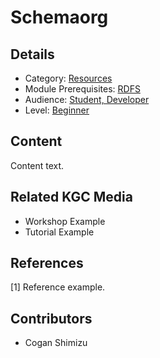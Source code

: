 # Schemaorg
## Details
* Category: [Resources](../categories/Resources.md)
* Module Prerequisites: [RDFS](../modules/RDFS.md)
* Audience: [Student, Developer](../audiences/Student,_Developer.md)
* Level: [Beginner](../levels/Beginner.md)

## Content
Content text.

## Related KGC Media
* Workshop Example
* Tutorial Example

## References
[1] Reference example.

## Contributors
* Cogan Shimizu
